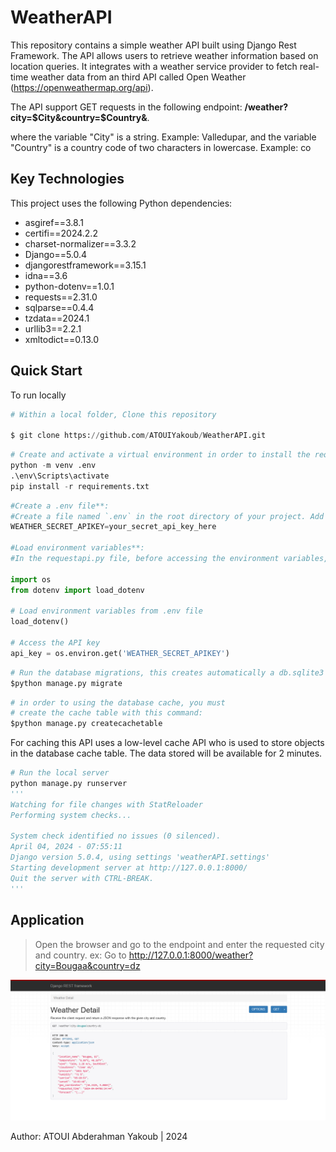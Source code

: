 # WeatherAPI
This repository contains a simple weather API built using Django Rest Framework. The API allows users to retrieve weather information based on location queries. It integrates with a weather service provider to fetch real-time weather data from an third API called Open Weather (https://openweathermap.org/api).

The API support GET requests in the following endpoint: <strong>/weather?city=$City&country=$Country&</strong>.

where the variable "City" is a string. Example: Valledupar, and the variable "Country" is a country code of two characters in lowercase. Example: co



## Key Technologies

This project uses the following Python dependencies:
* asgiref==3.8.1
* certifi==2024.2.2
* charset-normalizer==3.3.2
* Django==5.0.4
* djangorestframework==3.15.1
* idna==3.6
* python-dotenv==1.0.1
* requests==2.31.0
* sqlparse==0.4.4
* tzdata==2024.1
* urllib3==2.2.1
* xmltodict==0.13.0


## Quick Start
To run locally

```python
# Within a local folder, Clone this repository

$ git clone https://github.com/ATOUIYakoub/WeatherAPI.git

```

```python
# Create and activate a virtual environment in order to install the requirements.txt
python -m venv .env
.\env\Scripts\activate
pip install -r requirements.txt

```
```python
#Create a .env file**:
#Create a file named `.env` in the root directory of your project. Add the following line to it:
WEATHER_SECRET_APIKEY=your_secret_api_key_here

#Load environment variables**:
#In the requestapi.py file, before accessing the environment variables, load them from the `.env` file:

import os
from dotenv import load_dotenv

# Load environment variables from .env file
load_dotenv()

# Access the API key
api_key = os.environ.get('WEATHER_SECRET_APIKEY')

```

```python
# Run the database migrations, this creates automatically a db.sqlite3 file
$python manage.py migrate

```
```python
# in order to using the database cache, you must 
# create the cache table with this command:
$python manage.py createcachetable

```
For caching this API uses a low-level cache API who is used to store objects in the database cache table.
The data stored will be available for 2 minutes.

```python
# Run the local server
python manage.py runserver
'''
Watching for file changes with StatReloader
Performing system checks...

System check identified no issues (0 silenced).
April 04, 2024 - 07:55:11
Django version 5.0.4, using settings 'weatherAPI.settings'
Starting development server at http://127.0.0.1:8000/
Quit the server with CTRL-BREAK.
'''

```


## Application

> Open the browser and go to the endpoint and enter the  requested city and country.
ex:
  > Go to  http://127.0.0.1:8000/weather?city=Bougaa&country=dz


<img src="https://github.com/ATOUIYakoub/WeatherAPI/blob/main/weatherAPI/images/weatherapi.png" width="700">




Author: ATOUI Abderahman Yakoub | 2024
